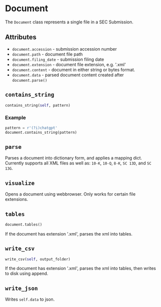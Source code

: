 # Document

The `Document` class represents a single file in a SEC Submission.

## Attributes

* `document.accession` - submission accession number
* `document.path` - document file path
* `document.filing_date` - submission filing date
* `document.extension` - document file extension, e.g. '.xml'
* `document.content` - document in either string or bytes format.
* `document.data` - parsed document content created after `document.parse()`

##  `contains_string`
```python
contains_string(self, pattern)
```

### Example
```python
pattern = r'(?i)chatgpt'
document.contains_string(pattern)
```

## `parse`

Parses a document into dictionary form, and applies a mapping dict. Currently supports all XML files as well as:
`10-K`, `10-Q`, `8-K`, `SC 13D`, and `SC 13G`.

## `visualize`

Opens a document using webbrowser. Only works for certain file extensions.

## `tables`
```python
document.tables()
```

If the document has extension '.xml', parses the xml into tables.

## `write_csv`
```python
write_csv(self, output_folder)
```
If the document has extension '.xml', parses the xml into tables, then writes to disk using append.

## `write_json`

Writes `self.data` to json.


